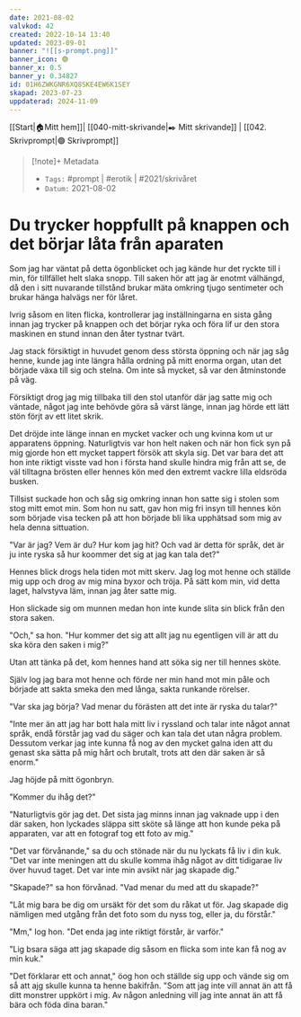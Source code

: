 ```yaml
---
date: 2021-08-02
valvkod: 42
created: 2022-10-14 13:40
updated: 2023-09-01
banner: "![[s-prompt.png]]"
banner_icon: 🟢
banner_x: 0.5
banner_y: 0.34827
id: 01H6ZWKGNR6XQ8SKE4EW6K1SEY
skapad: 2023-07-23
uppdaterad: 2024-11-09
---
```

[[Start|🏠Mitt hem]]| [[040-mitt-skrivande|✒️ Mitt skrivande]] | [[042. Skrivprompt|🟢 Skrivprompt]]

> [!note]+ Metadata
> * `Tags:`  #prompt | #erotik | #2021/skrivåret
> * `Datum:` 2021-08-02

# Du trycker hoppfullt på knappen och det börjar låta från aparaten


Som jag har väntat på detta ögonblicket och jag kände hur det ryckte till i min, för tillfället helt slaka snopp. Till saken hör att jag är enotmt välhängd, då den i sitt nuvarande tillstånd brukar mäta omkring tjugo sentimeter och brukar hänga halvägs ner för låret.

Ivrig såsom en liten flicka, kontrollerar jag inställningarna en sista gång innan jag trycker på knappen och det börjar ryka och föra lif ur den stora maskinen en stund innan den åter tystnar tvärt.

Jag stack försiktigt in huvudet genom dess största öppning och när jag såg henne, kunde jag inte längra hålla ordning på mitt enorma organ, utan det började växa till sig och stelna. Om inte så mycket, så var den åtminstonde på väg.

Försiktigt drog jag mig tillbaka till den stol utanför där jag satte mig och väntade, något jag inte behövde göra så värst länge, innan jag hörde ett lätt stön förjt av ett litet skrik.

Det dröjde inte länge innan en mycket vacker och ung kvinna kom ut ur apparatens öppning. Naturligtvis var hon helt naken och när hon fick syn på mig gjorde hon ett mycket tappert försök att skyla sig. Det var bara det att hon inte riktigt visste vad hon i första hand skulle hindra mig från att se, de väl tilltagna brösten eller hennes kön med den extremt vackre lilla eldsröda busken.

Tillsist suckade hon och såg sig omkring innan hon satte sig i stolen som stog mitt emot min. Som hon nu satt, gav hon mig fri insyn till hennes kön som började visa tecken på att hon började bli lika upphätsad som mig av hela denna sittuation.

"Var är jag? Vem är du? Hur kom jag hit? Och vad är detta för språk, det är ju inte ryska så hur koommer det sig at jag kan tala det?"

Hennes blick drogs hela tiden mot mitt skerv. Jag log mot henne och ställde mig upp och drog av mig mina byxor och tröja. På sätt kom min, vid detta laget, halvstyva läm, innan jag åter satte mig.

Hon slickade sig om munnen medan hon inte kunde slita sin blick från den stora saken.

"Och," sa hon. "Hur kommer det sig att allt jag nu egentligen vill är att du ska köra den saken i mig?"

Utan att tänka på det, kom hennes hand att söka sig ner till hennes sköte.

Själv log jag bara mot henne och förde ner min hand mot min påle och började att sakta smeka den med långa, sakta runkande rörelser.

"Var ska jag börja? Vad menar du förästen att det inte är ryska du talar?"

"Inte mer än att jag har bott hala mitt liv i ryssland och talar inte något annat språk, endå förstår jag vad du säger och kan tala det utan några problem. Dessutom verkar jag inte kunna få nog av den mycket galna iden att du genast ska sätta på mig hårt och brutalt, trots att den där saken är så enorm."

Jag höjde på mitt ögonbryn.

"Kommer du ihåg det?"

"Naturligtvis gör jag det. Det sista jag minns innan jag vaknade upp i den där saken, hon lyckades släppa sitt sköte så länge att hon kunde peka på apparaten, var att en fotograf tog ett foto av mig."

"Det var förvånande," sa du och stönade när du nu lyckats få liv i din kuk. "Det var inte meningen att du skulle komma ihåg något av ditt tidigarae liv över huvud taget. Det var inte min avsikt när jag skapade dig."

"Skapade?" sa hon förvånad. "Vad menar du med att du skapade?"

"Låt mig bara be dig om ursäkt för det som du råkat ut för. Jag skapade dig nämligen med utgång från det foto som du nyss tog, eller ja, du förstår."

"Mm," log hon. "Det enda jag inte riktigt förstår, är varför."

"Lig bsara säga att jag skapade dig såsom en flicka som inte kan få nog av min kuk."

"Det förklarar ett och annat," öog hon och ställde sig upp och vände sig om sǻ att ajg skulle kunna ta henne bakifrån. "Som att jag inte vill annat än att få ditt monstrer uppkört i mig. Av någon anledning vill jag inte annat än att få bära och föda dina baran."


